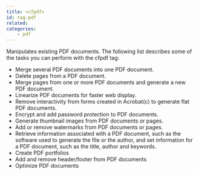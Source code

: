 ```yaml
---
title: <cfpdf>
id: tag-pdf
related:
categories:
    - pdf
---
```


Manipulates existing PDF documents. The following list describes some of the tasks you can perform with the cfpdf tag:

- Merge several PDF documents into one PDF document.
- Delete pages from a PDF document.
- Merge pages from one or more PDF documents and generate a new PDF document.
- Linearize PDF documents for faster web display.
- Remove interactivity from forms created in Acrobat(c) to generate flat PDF documents.
- Encrypt and add password protection to PDF documents.
- Generate thumbnail images from PDF documents or pages.
- Add or remove watermarks from PDF documents or pages.
- Retrieve information associated with a PDF document, such as the software used to generate the file or the author, and set information for a PDF document, such as the title, author and keywords.
- Create PDF portfolios
- Add and remove header/footer from PDF documents
- Optimize PDF documents